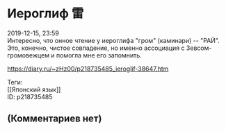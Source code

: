 Иероглиф 雷
==========

  
2019-12-15, 23:59  
 Интересно, что онное чтение у иероглифа "гром" (каминари) -- "РАЙ". Это, конечно, чистое совпадение, но именно ассоциация с Зевсом-громовежцем и помогла мне его запомнить.   
  
<https://diary.ru/~zHz00/p218735485_ieroglif-38647.htm>  
  
Теги:  
[[Японский язык]]  
ID: p218735485  


(Комментариев нет)
------------------